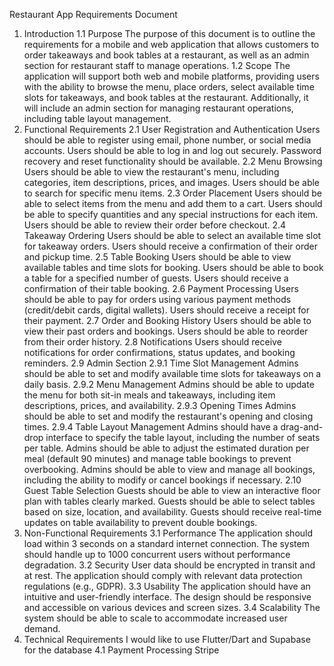 Restaurant App Requirements Document
1. Introduction
1.1 Purpose
The purpose of this document is to outline the requirements for a mobile and web application that allows customers to order takeaways and book tables at a restaurant, as well as an admin section for restaurant staff to manage operations.
1.2 Scope
The application will support both web and mobile platforms, providing users with the ability to browse the menu, place orders, select available time slots for takeaways, and book tables at the restaurant. Additionally, it will include an admin section for managing restaurant operations, including table layout management.
2. Functional Requirements
2.1 User Registration and Authentication
Users should be able to register using email, phone number, or social media accounts.
Users should be able to log in and log out securely.
Password recovery and reset functionality should be available.
2.2 Menu Browsing
Users should be able to view the restaurant's menu, including categories, item descriptions, prices, and images.
Users should be able to search for specific menu items.
2.3 Order Placement
Users should be able to select items from the menu and add them to a cart.
Users should be able to specify quantities and any special instructions for each item.
Users should be able to review their order before checkout.
2.4 Takeaway Ordering
Users should be able to select an available time slot for takeaway orders.
Users should receive a confirmation of their order and pickup time.
2.5 Table Booking
Users should be able to view available tables and time slots for booking.
Users should be able to book a table for a specified number of guests.
Users should receive a confirmation of their table booking.
2.6 Payment Processing
Users should be able to pay for orders using various payment methods (credit/debit cards, digital wallets).
Users should receive a receipt for their payment.
2.7 Order and Booking History
Users should be able to view their past orders and bookings.
Users should be able to reorder from their order history.
2.8 Notifications
Users should receive notifications for order confirmations, status updates, and booking reminders.
2.9 Admin Section
2.9.1 Time Slot Management
Admins should be able to set and modify available time slots for takeaways on a daily basis.
2.9.2 Menu Management
Admins should be able to update the menu for both sit-in meals and takeaways, including item descriptions, prices, and availability.
2.9.3 Opening Times
Admins should be able to set and modify the restaurant's opening and closing times.
2.9.4 Table Layout Management
Admins should have a drag-and-drop interface to specify the table layout, including the number of seats per table.
Admins should be able to adjust the estimated duration per meal (default 90 minutes) and manage table bookings to prevent overbooking.
Admins should be able to view and manage all bookings, including the ability to modify or cancel bookings if necessary.
2.10 Guest Table Selection
Guests should be able to view an interactive floor plan with tables clearly marked.
Guests should be able to select tables based on size, location, and availability.
Guests should receive real-time updates on table availability to prevent double bookings.
3. Non-Functional Requirements
3.1 Performance
The application should load within 3 seconds on a standard internet connection.
The system should handle up to 1000 concurrent users without performance degradation.
3.2 Security
User data should be encrypted in transit and at rest.
The application should comply with relevant data protection regulations (e.g., GDPR).
3.3 Usability
The application should have an intuitive and user-friendly interface.
The design should be responsive and accessible on various devices and screen sizes.
3.4 Scalability
The system should be able to scale to accommodate increased user demand.
4. Technical Requirements
I would like to use Flutter/Dart and Supabase for the database
4.1 Payment Processing
Stripe
